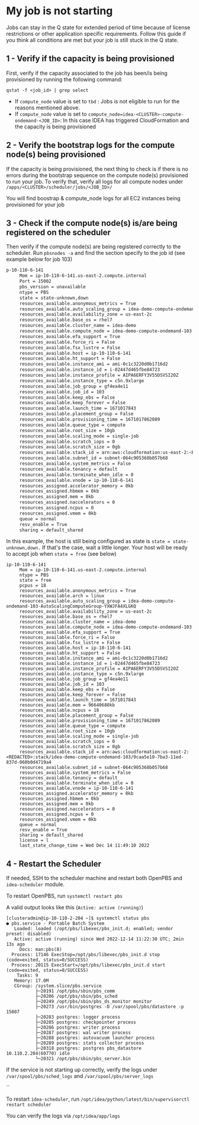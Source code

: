 # My job is not starting

Jobs can stay in the Q state for extended period of time because of license restrictions or other application specific requirements. Follow this guide if you think all conditions are met but your job is still stuck in the Q state.

## 1 - Verify if the capacity is being provisioned

First, verify if the capacity associated to the job has been/is being provisioned by running the following command:

```
qstat -f <job_id> | grep select
```

* If `compute_node` value is set to `tbd` : Jobs is not eligible to run for the reasons mentioned above.&#x20;
* If `compute_node` value is set to `compute_node=idea-<CLUSTER>-compute-ondemand-<JOB_ID>`: In this case IDEA has triggered CloudFormation and the capacity is being provisioned

## 2 - Verify the bootstrap logs for the compute node(s) being provisioned

If the capacity is being provisioned, the next thing to check is if there is no errors during the bootstrap sequence on the compute node(s) provisioned to run your job. To verify that, verify all logs for all compute nodes under `/apps/<CLUSTER>/scheduler/jobs/<JOB_ID>/`

You will find boostrap & compute\_node logs for all EC2 instances being provisioned for your job

## 3 - Check if the compute node(s) is/are being registered on the scheduler

Then verify if the compute node(s) are being registered correctly to the scheduler. Run `pbsnodes -a` and find the section specify to the job id (see example below for job 103)

```bash
p-10-110-6-141
     Mom = ip-10-110-6-141.us-east-2.compute.internal
     Port = 15002
     pbs_version = unavailable
     ntype = PBS
     state = state-unknown,down
     resources_available.anonymous_metrics = True
     resources_available.auto_scaling_group = idea-demo-compute-ondemand-103-AutoScalingComputeGroup-YXWJFA4XLGKQ
     resources_available.availability_zone = us-east-2c
     resources_available.base_os = rhel7
     resources_available.cluster_name = idea-demo
     resources_available.compute_node = idea-demo-compute-ondemand-103
     resources_available.efa_support = True
     resources_available.force_ri = False
     resources_available.fsx_lustre = False
     resources_available.host = ip-10-110-6-141
     resources_available.ht_support = False
     resources_available.instance_ami = ami-0c1c3220d0b1716d2
     resources_available.instance_id = i-02447d465fbe84723
     resources_available.instance_profile = AIPA6ERFY3V55DSVSI2OZ
     resources_available.instance_type = c5n.9xlarge
     resources_available.job_group = gf4ea4e11
     resources_available.job_id = 103
     resources_available.keep_ebs = False
     resources_available.keep_forever = False
     resources_available.launch_time = 1671017843
     resources_available.placement_group = False
     resources_available.provisioning_time = 1671017862089
     resources_available.queue_type = compute
     resources_available.root_size = 10gb
     resources_available.scaling_mode = single-job
     resources_available.scratch_iops = 0
     resources_available.scratch_size = 0gb
     resources_available.stack_id = arn:aws:cloudformation:us-east-2:<REDACTED>:stack/idea-demo-compute-ondemand-103/9caa5e10-7ba3-11ed-837d-060b0d4719a4
     resources_available.subnet_id = subnet-064c905368b057b68
     resources_available.system_metrics = False
     resources_available.tenancy = default
     resources_available.terminate_when_idle = 0
     resources_available.vnode = ip-10-110-6-141
     resources_assigned.accelerator_memory = 0kb
     resources_assigned.hbmem = 0kb
     resources_assigned.mem = 0kb
     resources_assigned.naccelerators = 0
     resources_assigned.ncpus = 0
     resources_assigned.vmem = 0kb
     queue = normal
     resv_enable = True
     sharing = default_shared
```

In this example, the host is still being configured as state is `state = state-unknown,down.` If that's the case, wait a little longer. Your host will be ready to accept job when `state = free` (see below)

```
ip-10-110-6-141
     Mom = ip-10-110-6-141.us-east-2.compute.internal
     ntype = PBS
     state = free
     pcpus = 18
     resources_available.anonymous_metrics = True
     resources_available.arch = linux
     resources_available.auto_scaling_group = idea-demo-compute-ondemand-103-AutoScalingComputeGroup-YXWJFA4XLGKQ
     resources_available.availability_zone = us-east-2c
     resources_available.base_os = rhel7
     resources_available.cluster_name = idea-demo
     resources_available.compute_node = idea-demo-compute-ondemand-103
     resources_available.efa_support = True
     resources_available.force_ri = False
     resources_available.fsx_lustre = False
     resources_available.host = ip-10-110-6-141
     resources_available.ht_support = False
     resources_available.instance_ami = ami-0c1c3220d0b1716d2
     resources_available.instance_id = i-02447d465fbe84723
     resources_available.instance_profile = AIPA6ERFY3V55DSVSI2OZ
     resources_available.instance_type = c5n.9xlarge
     resources_available.job_group = gf4ea4e11
     resources_available.job_id = 103
     resources_available.keep_ebs = False
     resources_available.keep_forever = False
     resources_available.launch_time = 1671017843
     resources_available.mem = 96640680kb
     resources_available.ncpus = 18
     resources_available.placement_group = False
     resources_available.provisioning_time = 1671017862089
     resources_available.queue_type = compute
     resources_available.root_size = 10gb
     resources_available.scaling_mode = single-job
     resources_available.scratch_iops = 0
     resources_available.scratch_size = 0gb
     resources_available.stack_id = arn:aws:cloudformation:us-east-2:<REDACTED>:stack/idea-demo-compute-ondemand-103/9caa5e10-7ba3-11ed-837d-060b0d4719a4
     resources_available.subnet_id = subnet-064c905368b057b68
     resources_available.system_metrics = False
     resources_available.tenancy = default
     resources_available.terminate_when_idle = 0
     resources_available.vnode = ip-10-110-6-141
     resources_assigned.accelerator_memory = 0kb
     resources_assigned.hbmem = 0kb
     resources_assigned.mem = 0kb
     resources_assigned.naccelerators = 0
     resources_assigned.ncpus = 0
     resources_assigned.vmem = 0kb
     queue = normal
     resv_enable = True
     sharing = default_shared
     license = l
     last_state_change_time = Wed Dec 14 11:49:10 2022
```



## 4 - Restart the Scheduler&#x20;

If needed, SSH to the scheduler machine and restart both OpenPBS and  `idea-scheduler` module.

To restart OpenPBS, run `systemctl restart pbs`

A valid output looks like this (`Active: active (running)`)

```
[clusteradmin@ip-10-110-2-204 ~]$ systemctl status pbs
● pbs.service - Portable Batch System
   Loaded: loaded (/opt/pbs/libexec/pbs_init.d; enabled; vendor preset: disabled)
   Active: active (running) since Wed 2022-12-14 11:22:30 UTC; 2min 13s ago
     Docs: man:pbs(8)
  Process: 17146 ExecStop=/opt/pbs/libexec/pbs_init.d stop (code=exited, status=0/SUCCESS)
  Process: 20115 ExecStart=/opt/pbs/libexec/pbs_init.d start (code=exited, status=0/SUCCESS)
    Tasks: 9
   Memory: 17.0M
   CGroup: /system.slice/pbs.service
           ├─20191 /opt/pbs/sbin/pbs_comm
           ├─20206 /opt/pbs/sbin/pbs_sched
           ├─20249 /opt/pbs/sbin/pbs_ds_monitor monitor
           ├─20273 /usr/bin/postgres -D /var/spool/pbs/datastore -p 15007
           ├─20283 postgres: logger process
           ├─20285 postgres: checkpointer process
           ├─20286 postgres: writer process
           ├─20287 postgres: wal writer process
           ├─20288 postgres: autovacuum launcher process
           ├─20289 postgres: stats collector process
           ├─20318 postgres: postgres pbs_datastore 10.110.2.204(60770) idle
           └─20321 /opt/pbs/sbin/pbs_server.bin
```

If the service is not starting up correctly, verify the logs under `/var/spool/pbs/sched_logs` and `/var/spool/pbs/server_logs`

``

To restart `idea-scheduler`, run `/opt/idea/python/latest/bin/supervisorctl restart scheduler`

You can verify the logs via `/opt/idea/app/logs`
